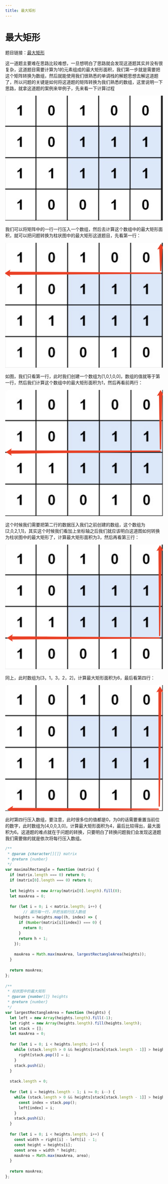 ```yaml
---
title: 最大矩形
---
```


# 最大矩形

题目链接：[最大矩形](https://leetcode.cn/problems/maximal-rectangle/description/)

这一道题主要难在思路比较难想，一旦想明白了思路就会发现这道题其实并没有很复杂，这道题目需要计算为1的元素组成的最大矩形面积，我们第一步就是需要把这个矩阵转换为数组，然后就能使用我们很熟悉的单调栈的解题思想去解这道题了，所以问题的关键是如何将这道题的矩阵转换为我们熟悉的数组，这里说明一下思路，就拿这道题的案例来举例子，先来看一下计算过程

![alt text](static/image.png)

我们可以将矩阵中的一行一行压入一个数组，然后去计算这个数组中的最大矩形面积，就可以把问题转换为柱状图中的最大矩形这道题目，先看第一行：

![alt text](static/image1.png)

如图，我们只看第一行，此时我们创建一个数组为[1,0,1,0,0]，数组的值就等于第一行，然后我们计算这个数组中的最大矩形面积为1，然后再看前两行：

![alt text](static/image2.png)

这个时候我们需要把第二行的数据压入我们之前创建的数组，这个数组为[2,0,2,1,1]，其实这个时候我们看加上坐标轴之后我们就应该明白这道图如何转换为柱状图中的最大矩形了，计算最大矩形面积为3，然后再看第三行：

![alt text](static/image3.png)

同上，此时数组为[3，1，3，2，2]，计算最大矩形面积为6，最后看第四行：

![alt text](static/image4.png)

此时第四行压入数组，要注意，此时很多位的值都是0，为0的话需要重置当前位的数字，此时数组为[4,0,0,3,0]，计算最大矩形面积为4，最后比较得出，最大面积为6。这道题的难点就在于问题的转换，只要明白了转换问题我们会发现这道题我们需要做的就是依次将每行压入数组。

```js
/**
 * @param {character[][]} matrix
 * @return {number}
 */
var maximalRectangle = function (matrix) {
  if (matrix.length === 0) return 0;
  if (matrix[0].length === 0) return 0;

  let heights = new Array(matrix[0].length).fill(0);
  let maxArea = 0;

  for (let i = 0; i < matrix.length; i++) {
		// 遍历每一行，并把当前行压入数组
    heights = heights.map((h, index) => {
      if (Number(matrix[i][index]) === 0) {
        return 0;
      }
      return h + 1;
    });
		
    maxArea = Math.max(maxArea, largestRectangleArea(heights));
  }

  return maxArea;
};

/**
 * 柱状图中的最大矩形
 * @param {number[]} heights
 * @return {number}
 */
var largestRectangleArea = function (heights) {
  let left = new Array(heights.length).fill(-1);
  let right = new Array(heights.length).fill(heights.length);
  let stack = [];
  let maxArea = 0;

  for (let i = 0; i < heights.length; i++) {
    while (stack.length > 0 && heights[stack[stack.length - 1]] > heights[i]) {
      right[stack.pop()] = i;
    }
    stack.push(i);
  }

  stack.length = 0;

  for (let i = heights.length - 1; i >= 0; i--) {
    while (stack.length > 0 && heights[stack[stack.length - 1]] > heights[i]) {
      const index = stack.pop();
      left[index] = i;
    }
    stack.push(i);
  }

  for (let i = 0; i < heights.length; i++) {
    const width = right[i] - left[i] - 1;
    const height = heights[i];
    const area = width * height;
    maxArea = Math.max(maxArea, area);
  }

  return maxArea;
};
```
